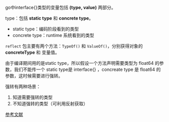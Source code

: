 go中interface{}类型的变量包括 **(type, value)** 两部分。

type：包括 **static type** 和 **concrete type**。

- static type：编码阶段看到的类型
- concrete type：runtime 系统看到的类型



`reflect` 包主要有两个方法：`TypeOf()` 和 `ValueOf()`，分别获得对象的 **concreteType** 和 变量值。

由于编译期间用的是static type，所以假设一个方法声明需要类型为 float64 的参数，我们不能传一个 static type是 interface{} ，concreate type 是 float64 的参数，这时候需要进行强转。

强转有两种场景：

1. 知道需要强转的类型
2. 不知道强转的类型（可利用反射获取）



[参考文献](https://juejin.im/post/5a75a4fb5188257a82110544)